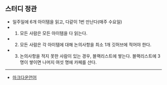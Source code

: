 ## 스터디 정관

- 일주일에 6개 아이템을 읽고, 다같이 1번 만난다(매주 수요일)
- 1. 모든 사람은 모든 아이템을 다 읽는다.
- 2. 모든 사람은 각 아이템에 대해 논의사항을 최소 1개 깃허브에 적어야 한다.
- 3. 논의사항을 적지 못한 사람이 있는 경우, 블랙리스트에 쌓는다. 블랙리스트에 3명이 쌓이면 나머지 여섯 명에 카페를 산다.

---

- [마크다운언어](https://gist.github.com/ihoneymon/652be052a0727ad59601)
